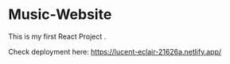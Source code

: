 # Music-Website

This is my first React Project .

Check deployment here: https://lucent-eclair-21626a.netlify.app/
